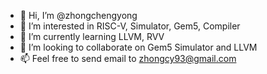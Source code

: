 - 👋 Hi, I’m @zhongchengyong
- 👀 I’m interested in RISC-V, Simulator, Gem5, Compiler
- 🌱 I’m currently learning LLVM, RVV
- 💞️ I’m looking to collaborate on Gem5 Simulator and LLVM
- 📫 Feel free to send email to zhongcy93@gmail.com

<!---
zhongchengyong/zhongchengyong is a ✨ special ✨ repository because its `README.md` (this file) appears on your GitHub profile.
You can click the Preview link to take a look at your changes.
--->
